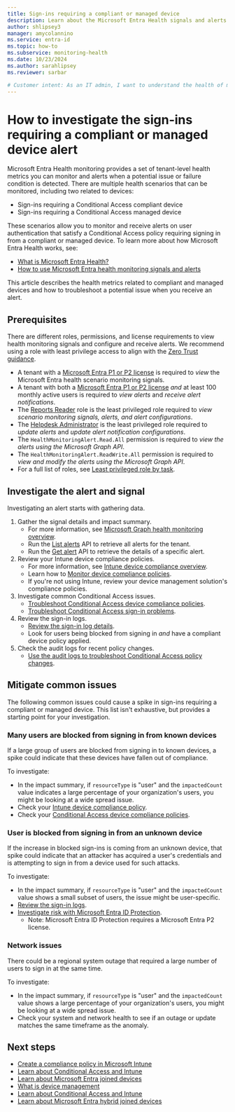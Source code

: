 ```yaml
---
title: Sign-ins requiring a compliant or managed device
description: Learn about the Microsoft Entra Health signals and alerts for sign-ins that require a compliant or managed device
author: shlipsey3
manager: amycolannino
ms.service: entra-id
ms.topic: how-to
ms.subservice: monitoring-health
ms.date: 10/23/2024
ms.author: sarahlipsey
ms.reviewer: sarbar

# Customer intent: As an IT admin, I want to understand the health of my tenant through identity related signals and alerts so I can proactively address issues and maintain a healthy tenant.
---
```


# How to investigate the sign-ins requiring a compliant or managed device alert

Microsoft Entra Health monitoring provides a set of tenant-level health metrics you can monitor and alerts when a potential issue or failure condition is detected. There are multiple health scenarios that can be monitored, including two related to devices:

- Sign-ins requiring a Conditional Access compliant device
- Sign-ins requiring a Conditional Access managed device

These scenarios allow you to monitor and receive alerts on user authentication that satisfy a Conditional Access policy requiring signing in from a compliant or managed device. To learn more about how Microsoft Entra Health works, see:

- [What is Microsoft Entra Health?](concept-microsoft-entra-health.md)
- [How to use Microsoft Entra health monitoring signals and alerts](howto-use-health-scenario-alerts.md)

This article describes the health metrics related to compliant and managed devices and how to troubleshoot a potential issue when you receive an alert.

## Prerequisites

There are different roles, permissions, and license requirements to view health monitoring signals and configure and receive alerts. We recommend using a role with least privilege access to align with the [Zero Trust guidance](/security/zero-trust/zero-trust-overview).

- A tenant with a [Microsoft Entra P1 or P2 license](~/fundamentals/get-started-premium.md) is required to *view* the Microsoft Entra health scenario monitoring signals.
- A tenant with both a [Microsoft Entra P1 or P2 license](~/fundamentals/get-started-premium.md) *and* at least 100 monthly active users is required to *view alerts* and *receive alert notifications*.
- The [Reports Reader](../identity/role-based-access-control/permissions-reference.md#reports-reader) role is the least privileged role required to *view scenario monitoring signals, alerts, and alert configurations*.
- The [Helpdesk Administrator](../identity/role-based-access-control/permissions-reference.md#helpdesk-administrator) is the least privileged role required to *update alerts* and *update alert notification configurations*.
- The `HealthMonitoringAlert.Read.All` permission is required to *view the alerts using the Microsoft Graph API*.
- The `HealthMonitoringAlert.ReadWrite.All` permission is required to *view and modify the alerts using the Microsoft Graph API*.
- For a full list of roles, see [Least privileged role by task](../role-based-access-control/delegate-by-task.md#monitoring-and-health---audit-and-sign-in-logs).

## Investigate the alert and signal

Investigating an alert starts with gathering data.

1. Gather the signal details and impact summary.
    - For more information, see [Microsoft Graph health monitoring overview](/graph/api/resources/healthmonitoring-overview?view=graph-rest-beta&preserve-view=true).
    - Run the [List alerts](/graph/api/healthmonitoring-healthmonitoringroot-list-alerts?view=graph-rest-beta&preserve-view=true) API to retrieve all alerts for the tenant.
    - Run the [Get alert](/graph/api/healthmonitoring-alert-get?view=graph-rest-beta&preserve-view=true) API to retrieve the details of a specific alert.
1. Review your Intune device compliance policies.
    - For more information, see [Intune device compliance overview](/mem/intune/protect/device-compliance-get-started).
    - Learn how to [Monitor device compliance policies](/mem/intune/protect/compliance-policy-monitor).
    - If you're not using Intune, review your device management solution's compliance policies.
1. Investigate common Conditional Access issues.
    - [Troubleshoot Conditional Access device compliance policies](/troubleshoot/mem/intune/device-protection/troubleshoot-conditional-access#devices-appear-compliant-but-users-are-still-blocked).
    - [Troubleshoot Conditional Access sign-in problems](../conditional-access/troubleshoot-conditional-access.md).
1. Review the sign-in logs.
    - [Review the sign-in log details](concept-sign-in-log-activity-details.md).
    - Look for users being blocked from signing in *and* have a compliant device policy applied.
1. Check the audit logs for recent policy changes.
    - [Use the audit logs to troubleshoot Conditional Access policy changes](../conditional-access/troubleshoot-policy-changes-audit-log.md).

## Mitigate common issues

The following common issues could cause a spike in sign-ins requiring a compliant or managed device. This list isn't exhaustive, but provides a starting point for your investigation.

### Many users are blocked from signing in from known devices

If a large group of users are blocked from signing in to known devices, a spike could indicate that these devices have fallen out of compliance.

To investigate:

- In the impact summary, if `resourceType` is "user" and the `impactedCount` value indicates a large percentage of your organization's users, you might be looking at a wide spread issue.
- Check your [Intune device compliance policy](/mem/intune/protect/device-compliance-get-started).
- Check your [Conditional Access device compliance policies](/troubleshoot/mem/intune/device-protection/troubleshoot-conditional-access#devices-appear-compliant-but-users-are-still-blocked).

### User is blocked from signing in from an unknown device

If the increase in blocked sign-ins is coming from an unknown device, that spike could indicate that an attacker has acquired a user's credentials and is attempting to sign in from a device used for such attacks.

To investigate:

- In the impact summary, if `resourceType` is "user" and the `impactedCount` value shows a small subset of users, the issue might be user-specific.
- [Review the sign-in logs](../monitoring-health/concept-sign-in-log-activity-details.md).
- [Investigate risk with Microsoft Entra ID Protection](../../id-protection/howto-identity-protection-investigate-risk.md).
    - Note: Microsoft Entra ID Protection requires a Microsoft Entra P2 license.

### Network issues

There could be a regional system outage that required a large number of users to sign in at the same time. 

To investigate:

- In the impact summary, if `resourceType` is "user" and the `impactedCount` value shows a large percentage of your organization's users, you might be looking at a wide spread issue.
- Check your system and network health to see if an outage or update matches the same timeframe as the anomaly.

## Next steps

- [Create a compliance policy in Microsoft Intune](/mem/intune/protect/create-compliance-policy)
- [Learn about Conditional Access and Intune](/mem/intune/protect/conditional-access)
- [Learn about Microsoft Entra joined devices](../devices/concept-directory-join.md)
- [What is device management](/mem/intune/fundamentals/what-is-device-management)
- [Learn about Conditional Access and Intune](/mem/intune/protect/conditional-access)
- [Learn about Microsoft Entra hybrid joined devices](../devices/concept-hybrid-join.md)